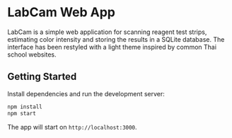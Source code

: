 # LabCam Web App

LabCam is a simple web application for scanning reagent test strips, estimating color intensity and storing the results in a SQLite database. The interface has been restyled with a light theme inspired by common Thai school websites.

## Getting Started

Install dependencies and run the development server:

```bash
npm install
npm start
```

The app will start on `http://localhost:3000`.
